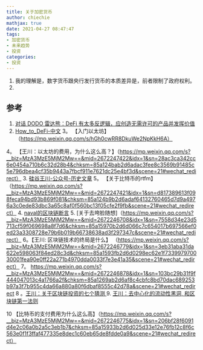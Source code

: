 ```yaml
---
title: 关于加密货币
author: chiechie
mathjax: true
date: 2021-04-27 08:47:47
tags: 
- 加密货币
- 未来趋势
- 投资
categories:
- 投资
---
```


1. 我的理解是，数字货币跟央行发行货币的本质差异是，前者限制了政府权利。
2. 








## 参考

1. [对话 DODO 雷达熊：DeFi 有太多反逻辑，应创造无需许可的产品并发挥价值](https://www.chainnews.com/articles/503060403039.htm)
2. [How_to_DeFi-中文](https://assets.coingecko.com/books/how-to-defi/How_to_DeFi_Chinese.pdf)
3。 【入门以太坊】（https://mp.weixin.qq.com/s/hGh0cwRR8DkuWe2NpKkH6A）

4。 【王川：以太坊的费用，为什么这么高？】（https://mp.weixin.qq.com/s?__biz=MzA3MzE5MjM2Mw==&mid=2672247422&idx=1&sn=28ac3ca342cc6e0454a710b6c32d28b4&chksm=85a124bab2d6adac3fee8c3569b91485c5e796dbea4cf35b9443a7fbcf911e7621dc25e4bf3d&scene=21#wechat_redirect）
3. [硅谷王川-公众号-历史文章](https://mp.weixin.qq.com/s/JTwjtUM1qaoifqJlHNxCtw)
5。 【关于比特币的rtfm】（https://mp.weixin.qq.com/s?__biz=MzA3MzE5MjM2Mw==&mid=2672247421&idx=1&sn=d817389613f098feca94bd93b869f081&chksm=85a124b9b2d6adaf64132760465d7d9a4976a3c0ede83dbc3a65c8af0f560bc13f05cfe2f9fb&scene=21#wechat_redirect）
4. [naval的区块链断言](https://mp.weixin.qq.com/s?__biz=MzA3MzE5MjM2Mw==&mid=2672246704&idx=1&sn=c38edcdc74282d13771f78b047cd802e&chksm=85a15974b2d6d0620230b7a5145a8dfc33e8419e3a3a3111469adf21ba568dea94cfd505b2ad&scene=21#wechat_redirect)
5. [关于去垮脸随想]（https://mp.weixin.qq.com/s?__biz=MzA3MzE5MjM2Mw==&mid=2672246708&idx=1&sn=7558d34e23d5713cf59f069698a8f7d6&chksm=85a15970b2d6d066c7c654017b697566ef0ed23a3308728e79b6b019b66738638ad3f297347c&scene=21#wechat_redirect）
6。【王川: 区块链技术的终局是什么】 （https://mp.weixin.qq.com/s?__biz=MzA3MzE5MjM2Mw==&mid=2672246779&idx=1&sn=3eb31aba31da622e598063f84ed28c3d&chksm=85a1593fb2d6d0298ec62e1f733997970030001fea90e0ff22a271b4970dda0033f7e3e41a35&scene=21#wechat_redirect）
   7。 https://mp.weixin.qq.com/s?__biz=MzA3MzE5MjM2Mw==&mid=2672246878&idx=1&sn=103bc29b31f9f444047013c4a1766a2f&chksm=85a1269ab2d6af8c4cbfc8bd70dac689253b97a3f7b955c4da66a880a80f6dbaf8555c42d78a&scene=21#wechat_redirect
   8 。[王川：关于区块链投资的七个猜测
](https://mp.weixin.qq.com/s?__biz=MzA3MzE5MjM2Mw==&mid=2672246948&idx=1&sn=6c7b36184fabeabd095bd649342f0598&chksm=85a12660b2d6af76fe53bcc7feb656550858be7b99ce9094a67d65db8a27f454dc50cb04328b&scene=21#wechat_redirect)
   9. [王川：去中心化的流动性黑洞, 和区块链第一法则](https://mp.weixin.qq.com/s?__biz=MzA3MzE5MjM2Mw==&mid=2672247406&idx=1&sn=55316a2d422c033ca214ad843fd25a02&chksm=85a124aab2d6adbc02041db1ba3d0e8b4e1b813578035dbeecb48fb1b3021c74dacfb752692c&scene=21#wechat_redirect)
    
10 【比特币的支付费用为什么这么高】（https://mp.weixin.qq.com/s?__biz=MzA3MzE5MjM2Mw==&mid=2672246775&idx=1&sn=206bf28f6091d4e2c06a0b2a5c3eb1b7&chksm=85a15933b2d6d025d33e12e76fb12c8f6c563e0f1f3ffaf477335e8dec1c60eb65de8fdde0a9&scene=21#wechat_redirect）